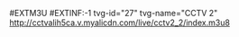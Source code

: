 
#EXTM3U
#EXTINF:-1 tvg-id="27" tvg-name="CCTV 2" http://cctvalih5ca.v.myalicdn.com/live/cctv2_2/index.m3u8
